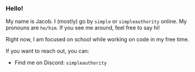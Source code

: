 ### Hello!

My name is Jacob. I (mostly) go by `simple` or `simpleauthority` online. My pronouns are `he/him`. If you see me around, feel free to say hi!

Right now, I am focused on school while working on code in my free time.

If you want to reach out, you can:
- Find me on Discord: `simpleauthority`
